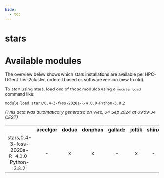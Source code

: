 ```yaml
---
hide:
  - toc
---
```


stars
=====

# Available modules


The overview below shows which stars installations are available per HPC-UGent Tier-2cluster, ordered based on software version (new to old).

To start using stars, load one of these modules using a `module load` command like:

```shell
module load stars/0.4-3-foss-2020a-R-4.0.0-Python-3.8.2
```

*(This data was automatically generated on Wed, 04 Sep 2024 at 09:59:34 CEST)*  

| |accelgor|doduo|donphan|gallade|joltik|shinx|skitty|
| :---: | :---: | :---: | :---: | :---: | :---: | :---: | :---: |
|stars/0.4-3-foss-2020a-R-4.0.0-Python-3.8.2|-|x|x|-|x|-|x|

